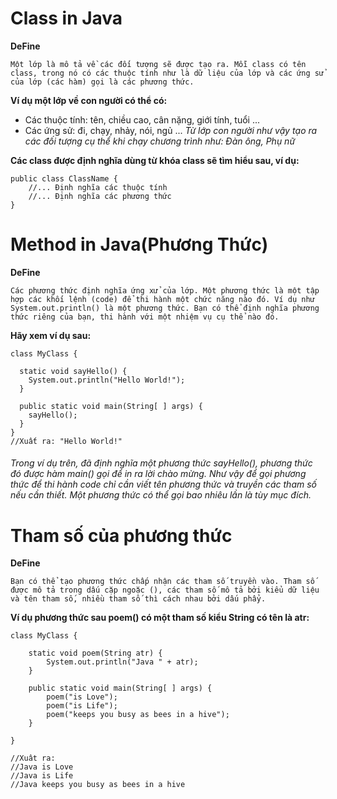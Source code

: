 # Class in Java
**DeFine**

```Một lớp là mô tả về các đối tượng sẽ được tạo ra. Mỗi class có tên class, trong nó có các thuộc tính như là dữ liệu của lớp và các ứng sử của lớp (các hàm) gọi là các phương thức.```

**Ví dụ một lớp về con người có thể có:**
- Các thuộc tính: tên, chiều cao, cân nặng, giới tính, tuổi ...
- Các ứng sử: đi, chạy, nhảy, nói, ngủ ...
	*Từ lớp con người như vậy tạo ra các đối tượng cụ thể khi chạy chương trình như: Đàn ông, Phụ nữ*
	
**Các class được định nghĩa dùng từ khóa class sẽ tìm hiểu sau, ví dụ:**

```
public class ClassName {
    //... Định nghĩa các thuộc tính
    //... Định nghĩa các phương thức
}
```
# Method in Java(Phương Thức)
**DeFine**

```Các phương thức định nghĩa ứng xử của lớp. Một phương thức là một tập hợp các khối lệnh (code) để thi hành một chức năng nào đó. Ví dụ như System.out.println() là một phương thức. Bạn có thể định nghĩa phương thức riêng của bạn, thi hành với một nhiệm vụ cụ thể nào đó.```

**Hãy xem ví dụ sau:**
```
class MyClass {

  static void sayHello() {
    System.out.println("Hello World!");
  }

  public static void main(String[ ] args) {
    sayHello();
  }
}
//Xuất ra: "Hello World!"
```
###### Trong ví dụ trên, đã định nghĩa một phương thức sayHello(), phương thức đó được hàm main() gọi để in ra lời chào mừng. Như vậy để gọi phương thức để thi hành code chỉ cần viết tên phương thức và truyền các tham số nếu cần thiết. Một phương thức có thể gọi bao nhiêu lần là tùy mục đích.

# Tham số của phương thức

**DeFine**

```Bạn có thể tạo phương thức chấp nhận các tham số truyền vào. Tham số được mô tả trong dấu cặp ngoặc (), các tham số mô tả bởi kiểu dữ liệu và tên tham số, nhiều tham số thì cách nhau bởi dấu phẩy.```

**Ví dụ phương thức sau poem() có một tham số kiểu String có tên là atr:**

```
class MyClass {

    static void poem(String atr) {
        System.out.println("Java " + atr);
    }

    public static void main(String[ ] args) {
        poem("is Love");
        poem("is Life");
        poem("keeps you busy as bees in a hive");
    }

}

//Xuât ra:
//Java is Love
//Java is Life
//Java keeps you busy as bees in a hive
```

